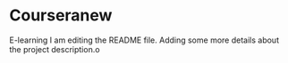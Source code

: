# Courseranew
E-learning
I am editing the README file. Adding some more details about the project description.o

